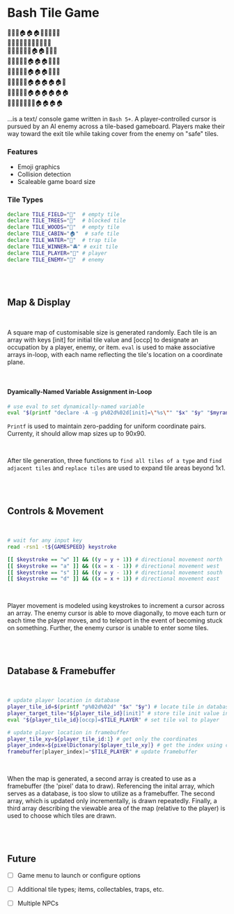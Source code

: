 # Bash Tile Game

🌲🌲🌲🏠🏠🏠🌲🌲🌲🌲🌲<br>
🌲🌲🌲🌲🌲🌲🌲🌲🌲🌲🌲<br>
🌲🌳🌲🌲🌲🏃🏠🏠🌲🌳🌲<br>
🌲🌲🌲🌲🌲🏠🏠🏠🌲🌲🌳<br>
🌲🌲🌲🌲🔪🏠🏠🏠🌲🌲🌲<br>
🌳🌲🌲🌲🌲🏠🏠🏠🏠🏠🌲<br>
🌲🌲🌳🌳🌲🏠🏠🏠🏠🏠🏠<br>
🌾🌳🌲🌲🌲🌲🌳🏠🏠🏠🏠<br>

...is a text/ console game written in `Bash 5+`. A player-controlled cursor is pursued by an AI enemy across a
tile-based gameboard. Players make their way toward the exit tile while taking cover from the enemy on "safe" tiles.

### Features

<ul>
  <li>Emoji graphics</li>
  <li>Collision detection</li>
  <li>Scaleable game board size</li>
</ul>

### Tile Types

```bash
declare TILE_FIELD="🌾"  # empty tile
declare TILE_TREES="🌳"  # blocked tile
declare TILE_WOODS="🌲"  # empty tile
declare TILE_CABIN="🏠"  # safe tile
declare TILE_WATER="🌊"  # trap tile
declare TILE_WINNER="🚔" # exit tile
declare TILE_PLAYER="🏃" # player
declare TILE_ENEMY="🔪"  # enemy
```

<br><br>

## Map & Display

<br>

A square map of customisable size is generated randomly. Each tile is an array with keys [init] for initial tile value and [occp] to designate an occupation by a player, enemy, or item. `eval` is used to make associative arrays in-loop, with each name reflecting the tile's location on a coordinate plane.

<br>

#### Dyamically-Named Variable Assignment in-Loop

```bash
# use eval to set dynamically-named variable
eval "$(printf "declare -A -g p%02d%02d[init]=\"%s\"" "$x" "$y" "$myrandom")"
```

`Printf` is used to maintain zero-padding for uniform coordinate pairs. Currenty, it should allow map sizes up to 90x90.

<br>

After tile generation, three functions to `find all tiles of a type` and `find adjacent tiles` and `replace tiles` are used to expand tile
areas beyond 1x1.

<br><br>

## Controls & Movement

<br>

```bash
# wait for any input key
read -rsn1 -t${GAMESPEED} keystroke

[[ $keystroke == "w" ]] && ((y = y + 1)) # directional movement north
[[ $keystroke == "a" ]] && ((x = x - 1)) # directional movement west
[[ $keystroke == "s" ]] && ((y = y - 1)) # directional movement south
[[ $keystroke == "d" ]] && ((x = x + 1)) # directional movement east
```

<br>

Player movement is modeled using keystrokes to increment a cursor across an array. The enemy cursor is able to move diagonally, to move each turn or each time the player moves, and to teleport in the event of becoming stuck on something. Further, the enemy cursor is unable to enter some tiles.

<br><br>

## Database & Framebuffer

<br>

```bash
# update player location in database
player_tile_id=$(printf "p%02d%02d" "$x" "$y") # locate tile in database
player_target_tile="${player_tile_id}[init]" # store tile init value in [init]
eval "${player_tile_id}[occp]=$TILE_PLAYER" # set tile val to player

# update player location in framebuffer
player_tile_xy=${player_tile_id:1} # get only the coordinates
player_index=${pixelDictonary[$player_tile_xy]} # get the index using coordinates
framebuffer[player_index]="$TILE_PLAYER" # update framebuffer
```

<br>

When the map is generated, a second array is created to use as a framebuffer (the 'pixel' data to draw). Referencing the
inital array, which serves as a database, is too slow to utilize as a framebuffer. The second array, which is updated
only incrementally, is drawn repeatedly. Finally, a third array describing the viewable area of the map (relative to the player) is used to choose which tiles are drawn.

<br><br>

## Future

- [ ] Game menu to launch or configure options
- [ ] Additional tile types; items, collectables, traps, etc.
- [ ] Multiple NPCs

